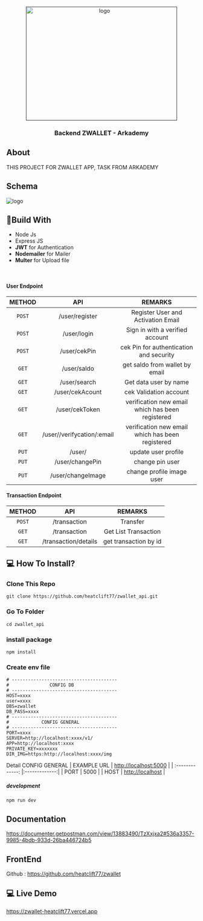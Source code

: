 <p align="center">
  <a href="" rel="noopener">
 <img width=400px height=300px src="https://i.ibb.co/PWw6SGx/image-2021-04-19-075223.png" alt="logo"></a>
</p>

<h3 align="center">Backend ZWALLET - Arkademy</h3>


## About
THIS PROJECT FOR ZWALLET APP, TASK FROM ARKADEMY

## Schema
<img src="https://iili.io/BkPlqJ.jpg" alt="logo"></a>

## 🔖Build With

* Node Js
* Express JS
* **JWT** for Authentication
* **Nodemailer** for Mailer
* **Multer** for Upload file

<br>

#### User Endpoint

|  METHOD  |             API             |                    REMARKS                    |
| :------: | :-------------------------: | :-------------------------------------------: |
|  `POST`  |       /user/register        |      Register User and Activation Email       |
|  `POST`  |        /user/login          |        Sign in with a verified account        |
|  `POST`  |        /user/cekPin         |      cek Pin for authentication and security  |
|  `GET`   |        /user/saldo          |          get saldo from wallet by email       |
|  `GET`   |       /user/search          |              Get data user by name            |
|  `GET`   |       /user/cekAcount       |              cek Validation account           |
|  `GET`   |       /user/cekToken  |              verification new email which has been registered        |
|  `GET`   |       /user//verifycation/:email  |     verification new email which has been registered     |
|  `PUT`   |       /user/                |             update user profile               |
|  `PUT`   |       /user/changePin       |             change pin user                   |
|  `PUT`   |       /user/changeImage     |             change profile image user         |

#### Transaction Endpoint

|  METHOD  |       API        |          REMARKS           |
| :------: | :--------------: | :------------------------: |
|  `POST`  |     /transaction    | Transfer |
|  `GET`   | /transaction |    Get List Transaction   |
|  `GET`   | /transaction/details |    get transaction by id    |



## 💻 How To Install?
### Clone This Repo
```
git clone https://github.com/heatclift77/zwallet_api.git
```
### Go To Folder
```
cd zwallet_api
```
### install package
```
npm install
```
### Create env file

```
# ---------------------------------------
#               CONFIG DB
# ---------------------------------------
HOST=xxxx
user=xxxx
DBS=zwallet
DB_PASS=xxxx
# ---------------------------------------
#            CONFIG GENERAL
# ---------------------------------------
PORT=xxxx
SERVER=http://localhost:xxxx/v1/
APP=http://localhost:xxxx
PRIVATE_KEY=xxxxxxx
DIR_IMG=https:http://localhost:xxxx/img
```
Detail CONFIG GENERAL
| EXAMPLE URL | [http://localhost:5000]() |
| :-------------: |:-------------:|
| PORT | 5000 |
| HOST | [http://localhost]() |
##### development
```
npm run dev
```

## Documentation
https://documenter.getpostman.com/view/13883490/TzXxjxa2#536a3357-9985-4bdb-933d-26ba446724b5

## FrontEnd
Github : https://github.com/heatclift77/zwallet

## 💻 Live Demo
https://zwallet-heatclift77.vercel.app
